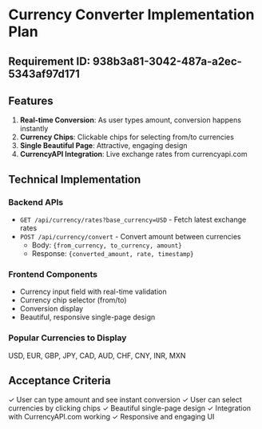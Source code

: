 # Currency Converter Implementation Plan

## Requirement ID: 938b3a81-3042-487a-a2ec-5343af97d171

## Features
1. **Real-time Conversion**: As user types amount, conversion happens instantly
2. **Currency Chips**: Clickable chips for selecting from/to currencies
3. **Single Beautiful Page**: Attractive, engaging design
4. **CurrencyAPI Integration**: Live exchange rates from currencyapi.com

## Technical Implementation

### Backend APIs
- `GET /api/currency/rates?base_currency=USD` - Fetch latest exchange rates
- `POST /api/currency/convert` - Convert amount between currencies
  - Body: `{from_currency, to_currency, amount}`
  - Response: `{converted_amount, rate, timestamp}`

### Frontend Components
- Currency input field with real-time validation
- Currency chip selector (from/to)
- Conversion display
- Beautiful, responsive single-page design

### Popular Currencies to Display
USD, EUR, GBP, JPY, CAD, AUD, CHF, CNY, INR, MXN

## Acceptance Criteria
✓ User can type amount and see instant conversion
✓ User can select currencies by clicking chips
✓ Beautiful single-page design
✓ Integration with CurrencyAPI.com working
✓ Responsive and engaging UI
